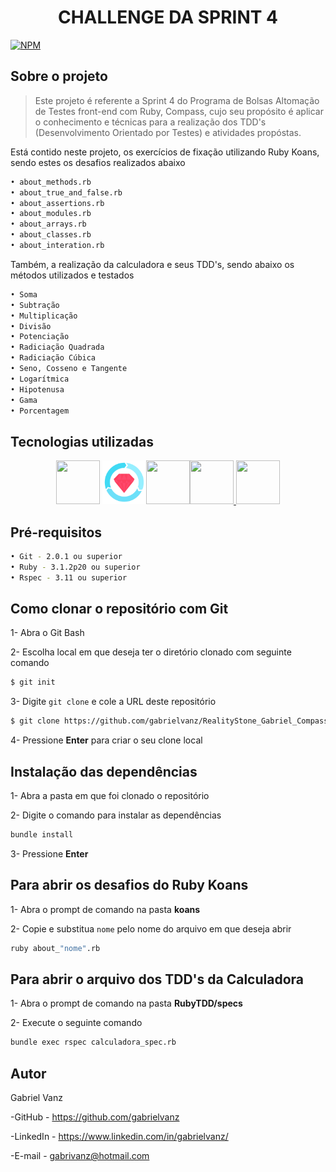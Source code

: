 <h1 align="center">CHALLENGE DA SPRINT 4</h1>

[![NPM](https://img.shields.io/npm/l/react)](https://github.com/gabrielvanz/RealityStone_Gabriel_Compass/blob/develop/LICENSE)

<h2>Sobre o projeto</h2>

> Este projeto é referente a Sprint 4 do Programa de Bolsas Altomação de Testes front-end com Ruby, Compass, cujo seu propósito é aplicar o conhecimento e técnicas para a realização dos TDD's (Desenvolvimento Orientado por Testes) e atividades propóstas.

Está contido neste projeto, os exercícios de fixação utilizando Ruby Koans, sendo estes os desafios realizados abaixo

```bash
• about_methods.rb
• about_true_and_false.rb
• about_assertions.rb
• about_modules.rb
• about_arrays.rb
• about_classes.rb
• about_interation.rb
```

Também, a realização da calculadora e seus TDD's, sendo abaixo os métodos utilizados e testados

```bash
• Soma
• Subtração
• Multiplicação
• Divisão
• Potenciação
• Radiciação Quadrada
• Radiciação Cúbica
• Seno, Cosseno e Tangente
• Logarítmica
• Hipotenusa
• Gama
• Porcentagem
```


<h2>Tecnologias utilizadas</h2>

<p align="center" color=""><a href="https://www.ruby-lang.org/pt/" title="Ruby"><img height="70" width="70" src="https://img.icons8.com/color/344/ruby-programming-language.png"></a> <a href="https://rspec.info/" title="Rspec"><img height="70" width="70" src=https://github.com/ypek/teste-/raw/main/logo%20rspec.png></a><a href="https://code.visualstudio.com/" title="Visual Studio Code"><img height="70" width="70" src="https://img.icons8.com/color/344/visual-studio-code-2019.png"></a><a href="https://git-scm.com/" title="Git"><img height="70" width="70" src="https://camo.githubusercontent.com/fbfcb9e3dc648adc93bef37c718db16c52f617ad055a26de6dc3c21865c3321d/68747470733a2f2f7777772e766563746f726c6f676f2e7a6f6e652f6c6f676f732f6769742d73636d2f6769742d73636d2d69636f6e2e737667"> </a></a><a href="https://github.com/" title="GitHub"> <img height="70" width="70" src="https://cdn-icons-png.flaticon.com/512/25/25231.png"></a></p> 



<h2>Pré-requisitos</h2>

```bash
• Git - 2.0.1 ou superior
• Ruby - 3.1.2p20 ou superior
• Rspec - 3.11 ou superior
```

<h2>Como clonar o repositório com Git</h2>
1- Abra o Git Bash

2- Escolha local em que deseja ter o diretório clonado com seguinte comando

```bash
$ git init
```

3- Digite ```git clone``` e cole a URL deste repositório

```bash
$ git clone https://github.com/gabrielvanz/RealityStone_Gabriel_Compass.git
```

4- Pressione **Enter** para criar o seu clone local



<h2>Instalação das dependências</h2>

1- Abra a pasta em que foi clonado o repositório

2- Digite o comando para instalar as dependências

```bash
bundle install
```
3- Pressione **Enter**


<h2>Para abrir os desafios do Ruby Koans</h2>

1- Abra o prompt de comando na pasta **koans**

2- Copie e substitua ```nome``` pelo nome do arquivo em que deseja abrir

```bash
ruby about_"nome".rb
```

<h2>Para abrir o arquivo dos TDD's da Calculadora </h2>

1- Abra o prompt de comando na pasta **RubyTDD/specs**

2- Execute o seguinte comando

```bash
bundle exec rspec calculadora_spec.rb
``` 

<h2>Autor</h2>

<p>Gabriel Vanz</p>


-GitHub - https://github.com/gabrielvanz

-LinkedIn - https://www.linkedin.com/in/gabrielvanz/

-E-mail - gabrivanz@hotmail.com
